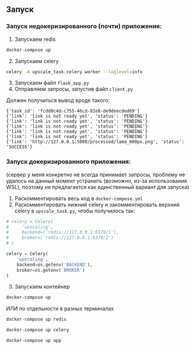 ## Запуск

### Запуск недокеризированного (почти) приложения: 

1. Запускаем redis
```bash
docker-compose up
```
2. Запускаем celery 
```bash
celery -A upscale_task.celery worker --loglevel=info
```
3. Запускаем файл `flask_app.py`
4. Отправляем запросы, запустив файл `client.py`

Должен получиться вывод вроде такого: 
```
{'task_id': 'fcdd0c4d-c755-46cd-82e8-de9deecded69'}
{'link': 'link is not ready yet', 'status': 'PENDING'}
{'link': 'link is not ready yet', 'status': 'PENDING'}
{'link': 'link is not ready yet', 'status': 'PENDING'}
{'link': 'link is not ready yet', 'status': 'PENDING'}
{'link': 'link is not ready yet', 'status': 'PENDING'}
{'link': 'http://127.0.0.1:5000/processed/lama_600px.png', 'status': 'SUCCESS'}
```


### Запуск докеризированного приложения:
(сервер у меня конкретно не всегда принимает запросы, проблему не удалось на данный момент устранить (возможно, из-за использования WSL), поэтому не предлагается как единственный вариант для запуска)

1. Раскомментировать весь код в `docker-compose.yml`
2. Раскомментировать нижний celery и закомментировать верхний celery в `upscale_task.py`, чтобы получилось так:
```python 
# celery = Celery(
#     'upscaling',
#     backend=('redis://127.0.0.1:6379/1'),
#     broker=('redis://127.0.0.1:6379/2')
# )

celery = Celery(
    'upscaling',
    backend=os.getenv('BACKEND'),
    broker=os.getenv('BROKER')
)
```
3. Запускаем контейнер 
```bash 
docker-compose up
```
ИЛИ по отдельности в разных терминалах 
```bash 
docker-compose up redis
```
```bash 
docker-compose up celery
```
```bash
docker-compose up app
```
